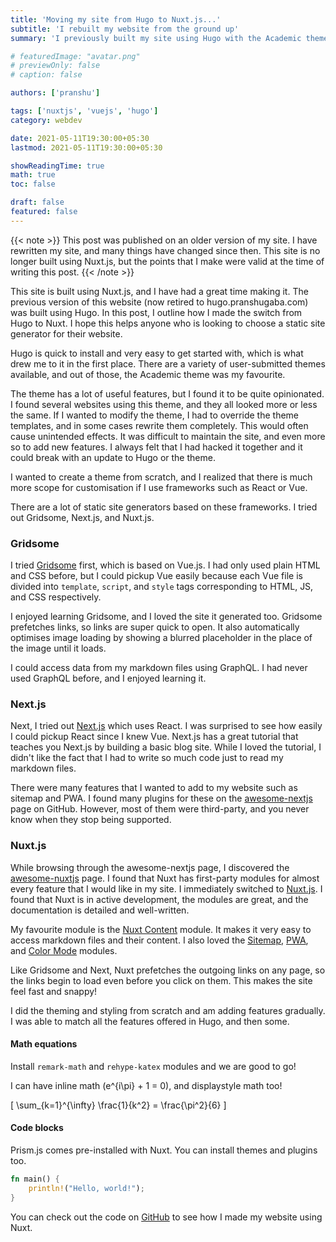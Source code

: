 ```yaml
---
title: 'Moving my site from Hugo to Nuxt.js...'
subtitle: 'I rebuilt my website from the ground up'
summary: 'I previously built my site using Hugo with the Academic theme. It felt restrictive, so I tried out various static site generators and chose Nuxt.js.'

# featuredImage: "avatar.png"
# previewOnly: false
# caption: false

authors: ['pranshu']

tags: ['nuxtjs', 'vuejs', 'hugo']
category: webdev

date: 2021-05-11T19:30:00+05:30
lastmod: 2021-05-11T19:30:00+05:30

showReadingTime: true
math: true
toc: false

draft: false
featured: false
---
```


{{< note >}}
This post was published on an older version of my site. I have rewritten my site, and many things have changed since then. This site is no longer built using Nuxt.js, but the points that I make were valid at the time of writing this post.
{{< /note >}}

This site is built using Nuxt.js, and I have had a great time making it.
The previous version of this website (now retired to hugo.pranshugaba.com) was built using Hugo. In this post, I outline how I made the switch from Hugo to Nuxt. I hope this helps anyone who is looking to choose a static site generator for their website.

Hugo is quick to install and very easy to get started with, which is what drew me to it in the first place. There are a variety of user-submitted themes available, and out of those, the Academic theme was my favourite.

The theme has a lot of useful features, but I found it to be quite opinionated. I found several websites using this theme, and they all looked more or less the same. If I wanted to modify the theme, I had to override the theme templates, and in some cases rewrite them completely. This would often cause unintended effects. It was difficult to maintain the site, and even more so to add new features. I always felt that I had hacked it together and it could break with an update to Hugo or the theme.

I wanted to create a theme from scratch, and I realized that there is much more scope for customisation if I use frameworks such as React or Vue.

There are a lot of static site generators based on these frameworks. I tried out Gridsome, Next.js, and Nuxt.js. 

### Gridsome

I tried [Gridsome](https://gridsome.org/) first, which is based on Vue.js. I had only used plain HTML and CSS before, but I could pickup Vue easily because each Vue file is divided into `template`, `script`, and `style` tags corresponding to HTML, JS, and CSS respectively.

I enjoyed learning Gridsome, and I loved the site it generated too. Gridsome prefetches links, so links are super quick to open. It also automatically optimises image loading by showing a blurred placeholder in the place of the image until it loads.

I could access data from my markdown files using GraphQL. I had never used GraphQL before, and I enjoyed learning it.

### Next.js

Next, I tried out [Next.js](https://nextjs.org/) which uses React. I was surprised to see how easily I could pickup React since I knew Vue. Next.js has a great tutorial that teaches you Next.js by building a basic blog site. While I loved the tutorial, I didn't like the fact that I had to write so much code just to read my markdown files.

There were many features that I wanted to add to my website such as sitemap and PWA. I found many plugins for these on the [awesome-nextjs](https://github.com/unicodeveloper/awesome-nextjs) page on GitHub. However, most of them were third-party, and you never know when they stop being supported.

### Nuxt.js

While browsing through the awesome-nextjs page, I discovered the [awesome-nuxtjs](https://github.com/nuxt-community/awesome-nuxt) page. I found that Nuxt has first-party modules for almost every feature that I would like in my site. I immediately switched to [Nuxt.js](https://nuxtjs.org/).
I found that Nuxt is in active development, the modules are great, and the documentation is detailed and well-written.

My favourite module is the [Nuxt Content](https://content.nuxtjs.org/) module. It makes it very easy to access markdown files and their content. I also loved the [Sitemap](https://sitemap.nuxtjs.org/), [PWA](https://pwa.nuxtjs.org/), and [Color Mode](https://color-mode.nuxtjs.org/) modules. 

Like Gridsome and Next, Nuxt prefetches the outgoing links on any page, so the links begin to load even before you click on them. This makes the site feel fast and snappy!

I did the theming and styling from scratch and am adding features gradually. I was able to match all the features offered in Hugo, and then some.

#### Math equations

Install `remark-math` and `rehype-katex` modules and we are good to go!

I can have inline math \(e^{i\pi} + 1 = 0\), and displaystyle math too!

\[
\sum_{k=1}^{\infty} \frac{1}{k^2} = \frac{\pi^2}{6}
\]

#### Code blocks

Prism.js comes pre-installed with Nuxt. You can install themes and plugins too.

```rust
fn main() {
    println!("Hello, world!");
}
```

You can check out the code on [GitHub](https://github.com/pranshugaba/nuxt-website)  to see how I made my website using Nuxt.
